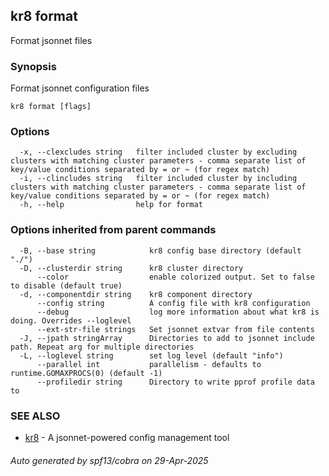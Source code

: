 ## kr8 format

Format jsonnet files

### Synopsis

Format jsonnet configuration files

```
kr8 format [flags]
```

### Options

```
  -x, --clexcludes string   filter included cluster by excluding clusters with matching cluster parameters - comma separate list of key/value conditions separated by = or ~ (for regex match)
  -i, --clincludes string   filter included cluster by including clusters with matching cluster parameters - comma separate list of key/value conditions separated by = or ~ (for regex match)
  -h, --help                help for format
```

### Options inherited from parent commands

```
  -B, --base string            kr8 config base directory (default "./")
  -D, --clusterdir string      kr8 cluster directory
      --color                  enable colorized output. Set to false to disable (default true)
  -d, --componentdir string    kr8 component directory
      --config string          A config file with kr8 configuration
      --debug                  log more information about what kr8 is doing. Overrides --loglevel
      --ext-str-file strings   Set jsonnet extvar from file contents
  -J, --jpath stringArray      Directories to add to jsonnet include path. Repeat arg for multiple directories
  -L, --loglevel string        set log level (default "info")
      --parallel int           parallelism - defaults to runtime.GOMAXPROCS(0) (default -1)
      --profiledir string      Directory to write pprof profile data to
```

### SEE ALSO

* [kr8](kr8.md)	 - A jsonnet-powered config management tool

###### Auto generated by spf13/cobra on 29-Apr-2025
